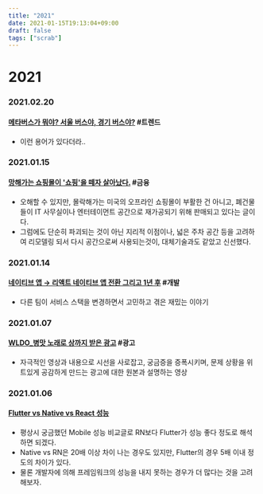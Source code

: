 ```yaml
---
title: "2021"
date: 2021-01-15T19:13:04+09:00
draft: false
tags: ["scrab"]
---
```


# 2021

### 2021.02.20

#### [메타버스가 뭐야? 서울 버스야, 경기 버스야?](https://brunch.co.kr/@thewatermelon/259) #트렌드
  - 이런 용어가 있다더라..

### 2021.01.15

#### [망해가는 쇼핑몰이 '쇼핑'을 떼자 살아났다.](http://www.ttimes.co.kr/view.html?no=2021011117077766553) #금융
  - 오해할 수 있지만, 몰락해가는 미국의 오프라인 쇼핑몰이 부활한 건 아니고, 폐건물들이 IT 사무실이나 엔터테이먼트 공간으로 재가공되기 위해 판매되고 있다는 글이다.
  - 그럼에도 단순히 파괴되는 것이 아닌 지리적 이점이나, 넓은 주차 공간 등을 고려하여 리모델링 되서 다시 공간으로써 사용되는것이, 대체기술과도 같았고 신선했다.

### 2021.01.14

#### [네이티브 앱 → 리액트 네이티브 앱 전환 그리고 1년 후](https://ridicorp.com/story/react-native-1year-review/) #개발
  - 다른 팀이 서비스 스택을 변경하면서 고민하고 겪은 재밌는 이야기

### 2021.01.07

#### [WLDO_병맛 노래로 상까지 받은 광고](https://www.youtube.com/watch?v=8vnvKjwm70A) #광고
  - 자극적인 영상과 내용으로 시선을 사로잡고, 궁금증을 증폭시키며, 문제 상황을 위트있게 공감하게 만드는 광고에 대한 원본과 설명하는 영상

### 2021.01.06

#### [Flutter vs Native vs React 성능](https://brunch.co.kr/@jowlee/123)
  - 평상시 궁금했던 Mobile 성능 비교글로 RN보다 Flutter가 성능 좋다 정도로 해석하면 되겠다.
  - Native vs RN은 20배 이상 차이 나는 경우도 있지만, Flutter의 경우 5배 이내 정도의 차이가 있다.
  - 물론 개발자에 의해 프레임워크의 성능을 내지 못하는 경우가 더 많다는 것을 고려해보자.

